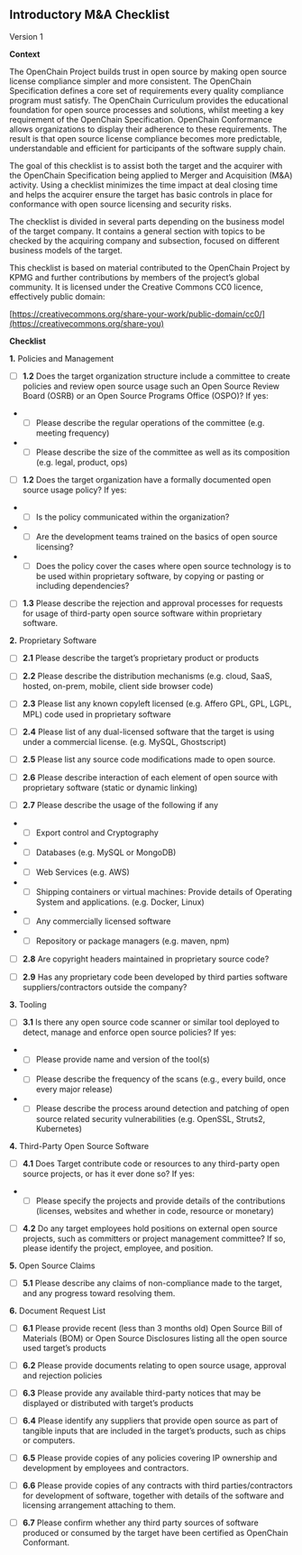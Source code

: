 ## Introductory M&A Checklist

Version 1

**Context**

The OpenChain Project builds trust in open source by making open source license compliance simpler and more consistent. The OpenChain Specification defines a core set of requirements every quality compliance program must satisfy. The OpenChain Curriculum provides the educational foundation for open source processes and solutions, whilst meeting a key requirement of the OpenChain Specification. OpenChain Conformance allows organizations to display their adherence to these requirements. The result is that open source license compliance becomes more predictable, understandable and efficient for participants of the software supply chain.

The goal of this checklist is to assist both the target and the acquirer with the OpenChain Specification being applied to Merger and Acquisition (M&A) activity. Using a checklist minimizes the time impact at deal closing time and helps the acquirer ensure the target has basic controls in place for conformance with open source licensing and security risks.

The checklist is divided in several parts depending on the business model of the target company. It contains a general section with topics to be checked by the acquiring company and subsection, focused on different business models of the target.

This checklist is based on material contributed to the OpenChain Project by KPMG and further contributions by members of the project’s global community. It is licensed under the Creative Commons CC0 licence, effectively public domain:

[https://creativecommons.org/share-your-work/public-domain/cc0/](https://creativecommons.org/share-you) 

**Checklist**

**1.** Policies and Management

 - [ ]  **1.2** Does the target organization structure include a committee to create policies and review open source usage such an Open Source Review Board (OSRB) or an Open Source Programs Office (OSPO)? If yes:

- - [ ] Please describe the regular operations of the committee (e.g. meeting frequency)
- - [ ] Please describe the size of the committee as well as its composition (e.g. legal, product, ops)

 - [ ]  **1.2** Does the target organization have a formally documented open source usage policy? If yes:

- - [ ] Is the policy communicated within the organization?
- - [ ] Are  the development teams trained on the basics of open source licensing?
- - [ ] Does the policy cover the cases where open source technology is to be used within proprietary software, by copying or pasting or including dependencies?

 - [ ]  **1.3** Please describe the rejection and approval processes for requests for usage of third-party open source software within proprietary software. 

**2.** Proprietary Software
 - [ ] **2.1** Please describe the target’s proprietary product or products

 - [ ] **2.2** Please describe the distribution mechanisms (e.g. cloud, SaaS, hosted, on-prem, mobile, client side browser code)

 - [ ] **2.3** Please list any known copyleft licensed (e.g. Affero GPL, GPL, LGPL, MPL) code used in proprietary software

 - [ ] **2.4** Please list of any dual-licensed software that the target is using under a commercial license. (e.g.  MySQL, Ghostscript)

 - [ ] **2.5** Please list any source code modifications made to open source.  

 - [ ] **2.6** Please describe interaction of each element of open source with proprietary software (static or dynamic linking)

 - [ ] **2.7** Please describe the usage of the following if any

- - [ ] Export control and Cryptography
- - [ ] Databases (e.g. MySQL or MongoDB)
- - [ ] Web Services (e.g. AWS)
- - [ ] Shipping containers or virtual machines: Provide details of Operating System and applications.  (e.g. Docker, Linux)
- - [ ] Any commercially licensed software
- - [ ] Repository or package managers (e.g. maven, npm)

 - [ ] **2.8** Are copyright headers maintained in proprietary source code?

 - [ ] **2.9** Has any proprietary code been developed by third parties software suppliers/contractors outside the company?

**3.** Tooling

- [ ] **3.1** Is there any open source code scanner or similar tool deployed to detect, manage and enforce open source policies? If yes:

- - [ ] Please provide name and version of the tool(s)
- - [ ] Please describe the frequency of the scans (e.g., every build, once every major release)
- - [ ] Please describe the process around detection and patching of open source related security vulnerabilities (e.g. OpenSSL, Struts2, Kubernetes)  

**4.** Third-Party Open Source Software

- [ ] **4.1** Does Target contribute code or resources to any third-party open source projects, or has it ever done so? If yes:

- - [ ] Please specify the projects and provide details of the contributions (licenses, websites and whether in code, resource or monetary)

 - [ ] **4.2** Do any target employees hold positions on external open source projects, such as committers or project management committee?  If so, please identify the project, employee, and position.

**5.** Open Source Claims

 - [ ] **5.1** Please describe any claims of non-compliance made to the target, and any progress toward resolving them.

**6.** Document Request List

 - [ ] **6.1** Please provide recent (less than 3 months old) Open Source Bill of Materials (BOM) or Open Source Disclosures listing all the open source used target’s products

 - [ ] **6.2** Please provide documents relating to open source usage, approval and rejection policies

 - [ ] **6.3** Please provide any available third-party notices that may be displayed or distributed with target’s products

 - [ ] **6.4** Please identify any suppliers that provide open source as part of tangible inputs that are included in the target’s products, such as chips or computers.

 - [ ] **6.5** Please provide copies of any policies covering IP ownership and development by employees and contractors.

 - [ ] **6.6** Please provide copies of any contracts with third parties/contractors for development of software, together with details of the software and licensing arrangement attaching to them.

 - [ ] **6.7** Please confirm whether any third party sources of software produced or consumed by the target have been certified as OpenChain Conformant.
